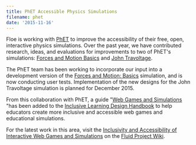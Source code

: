 ```yaml
---
title: PhET Accessible Physics Simulations
filename: phet
date: '2015-11-16'
---
```

Floe is working with [PhET](http://phet.colorado.edu/)
to improve the accessibility of their free, open, interactive physics simulations.
Over the past year, we have contributed research, ideas, and evaluations for improvements
to two of PhET's simulations: [Forces and Motion Basics](https://wiki.fluidproject.org/display/fluid/PhET+Forces+and+Motion+Simulation+Design)
and [John Travoltage](https://wiki.fluidproject.org/display/fluid/PhET+John+Travoltage+Simulation+Design).

The PhET team has been working to incorporate our input into a development
version of the [Forces and Motion: Basics](http://www.colorado.edu/physics/phet/dev/html/forces-and-motion-basics/1.1.5-accessible-instance.3/forces-and-motion-basics_enhtml?accessibility&screens=1)
simulation, and is now conducting user tests. Implementation of the new designs for the John Travoltage
simulation is planned for December 2015.

From this collaboration with PhET, a guide "[Web Games and Simulations](http://handbook.floeproject.org/WebGamesAndSimulations.html)
"has been added to the [Inclusive Learning Design Handbook](http://handbook.floeproject.org/)
to help educators create more inclusive and accessible web games and
educational simulations.

For the latest work in this area, visit the
[Inclusivity and Accessibility of Interactive Web Games and Simulations](https://wiki.fluidproject.org/display/fluid/Inclusivity+and+Accessibility+of+Interactive+Web+Games+and+Simulations)
on the [Fluid Project Wiki](http://wiki.fluidproject.org/).

